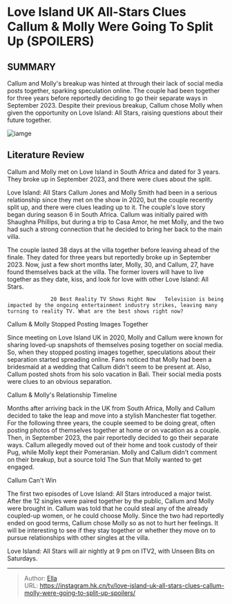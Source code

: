 # Love Island UK All-Stars Clues Callum &amp; Molly Were Going To Split Up (SPOILERS)


## SUMMARY 



  Callum and Molly&#39;s breakup was hinted at through their lack of social media posts together, sparking speculation online.   The couple had been together for three years before reportedly deciding to go their separate ways in September 2023.   Despite their previous breakup, Callum chose Molly when given the opportunity on Love Island: All Stars, raising questions about their future together.  

![iamge](https://static1.srcdn.com/wordpress/wp-content/uploads/2022/08/callum-and-molly-love-island-6-1.jpg)

## Literature Review

Callum and Molly met on Love Island in South Africa and dated for 3 years. They broke up in September 2023, and there were clues about the split.




Love Island: All Stars Callum Jones and Molly Smith had been in a serious relationship since they met on the show in 2020, but the couple recently split up, and there were clues leading up to it. The couple&#39;s love story began during season 6 in South Africa. Callum was initially paired with Shaughna Phillips, but during a trip to Casa Amor, he met Molly, and the two had such a strong connection that he decided to bring her back to the main villa.




The couple lasted 38 days at the villa together before leaving ahead of the finale. They dated for three years but reportedly broke up in September 2023. Now, just a few short months later, Molly, 30, and Callum, 27, have found themselves back at the villa. The former lovers will have to live together as they date, kiss, and look for love with other Love Island: All Stars.

                  20 Best Reality TV Shows Right Now   Television is being impacted by the ongoing entertainment industry strikes, leaving many turning to reality TV. What are the best shows right now?   


 Callum &amp; Molly Stopped Posting Images Together 
          

Since meeting on Love Island UK in 2020, Molly and Callum were known for sharing loved-up snapshots of themselves posing together on social media. So, when they stopped posting images together, speculations about their separation started spreading online. Fans noticed that Molly had been a bridesmaid at a wedding that Callum didn&#39;t seem to be present at. Also, Callum posted shots from his solo vacation in Bali. Their social media posts were clues to an obvious separation.






 Callum &amp; Molly&#39;s Relationship Timeline 
          

Months after arriving back in the UK from South Africa, Molly and Callum decided to take the leap and move into a stylish Manchester flat together. For the following three years, the couple seemed to be doing great, often posting photos of themselves together at home or on vacation as a couple. Then, in September 2023, the pair reportedly decided to go their separate ways. Callum allegedly moved out of their home and took custody of their Pug, while Molly kept their Pomeranian. Molly and Callum didn&#39;t comment on their breakup, but a source told The Sun that Molly wanted to get engaged.



 Callum Can&#39;t Win 
          




The first two episodes of Love Island: All Stars introduced a major twist. After the 12 singles were paired together by the public, Callum and Molly were brought in. Callum was told that he could steal any of the already coupled-up women, or he could choose Molly. Since the two had reportedly ended on good terms, Callum chose Molly so as not to hurt her feelings. It will be interesting to see if they stay together or whether they move on to pursue relationships with other singles at the villa.



Love Island: All Stars will air nightly at 9 pm on ITV2, with Unseen Bits on Saturdays.






---

> Author: [Ella](https://instagram.hk.cn/)  
> URL: https://instagram.hk.cn/tv/love-island-uk-all-stars-clues-callum-molly-were-going-to-split-up-spoilers/  

